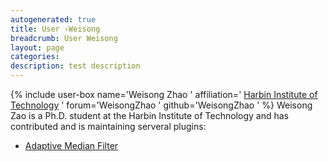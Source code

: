 ```yaml
---
autogenerated: true
title: User ›Weisong
breadcrumb: User Weisong
layout: page
categories: 
description: test description
---
```


{% include user-box name='Weisong Zhao ' affiliation=' [Harbin Institute of Technology](http://ise.hit.edu.cn/) ' forum='WeisongZhao ' github='WeisongZhao ' %} Weisong Zao is a Ph.D. student at the Harbin Institute of Technology and has contributed and is maintaining serveral plugins:

  - [Adaptive Median Filter](Adaptive_Median_Filter )
